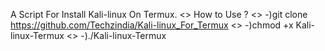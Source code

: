 A Script For Install Kali-linux On Termux. <>
How to Use ? <>
-)git clone https://github.com/Techzindia/Kali-linux_For_Termux <>
-)chmod +x Kali-linux-Termux <>
-)./Kali-linux-Termux 
